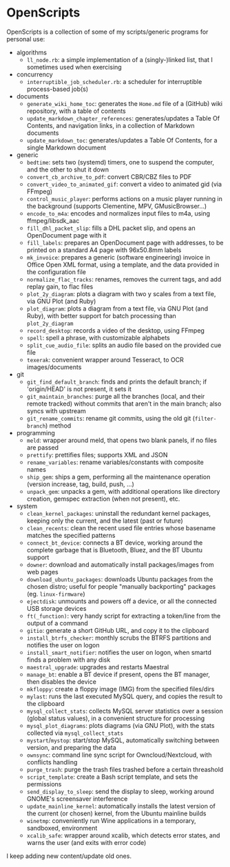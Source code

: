 # OpenScripts

OpenScripts is a collection of some of my scripts/generic programs for personal use:

- algorithms
  - `ll_node.rb`: a simple implementation of a (singly-)linked list, that I sometimes used when exercising
- concurrency
  - `interruptible_job_scheduler.rb`: a scheduler for interruptible process-based job(s)
- documents
  - `generate_wiki_home_toc`: generates the `Home.md` file of a (GitHub) wiki repository, with a table of contents
  - `update_markdown_chapter_references`: generates/updates a Table Of Contents, and navigation links, in a collection of Markdown documents
  - `update_markdown_toc`: generates/updates a Table Of Contents, for a single Markdown document
- generic
  - `bedtime`: sets two (systemd) timers, one to suspend the computer, and the other to shut it down
  - `convert_cb_archive_to_pdf`: convert CBR/CBZ files to PDF
  - `convert_video_to_animated_gif`: convert a video to animated gid (via FFmpeg)
  - `control_music_player`: performs actions on a music player running in the background (supports Clementine, MPV, GMusicBrowser...)
  - `encode_to_m4a`: encodes and normalizes input files to m4a, using ffmpeg/libsdk_aac
  - `fill_dhl_packet_slip`: fills a DHL packet slip, and opens an OpenDocument page with it
  - `fill_labels`: prepares an OpenDocument page with addresses, to be printed on a standard A4 page with 96x50.8mm labels
  - `mk_invoice`: prepares a generic (software engineering) invoice in Office Open XML format, using a template, and the data provided in the configuration file
  - `normalize_flac_tracks`: renames, removes the current tags, and add replay gain, to flac files
  - `plot_2y_diagram`: plots a diagram with two y scales from a text file, via GNU Plot (and Ruby)
  - `plot_diagram`: plots a diagram from a text file, via GNU Plot (and Ruby),  with better support for batch processing than `plot_2y_diagram`
  - `record_desktop`: records a video of the desktop, using FFmpeg
  - `spell`: spell a phrase, with customizable alphabets
  - `split_cue_audio_file`: splits an audio file based on the provided cue file
  - `texerak`: convenient wrapper around Tesseract, to OCR images/documents
- git
  - `git_find_default_branch`: finds and prints the default branch; if 'origin/HEAD' is not present, it sets it
  - `git_maintain_branches`: purge all the branches (local, and their remote tracked) without commits that aren't in the main branch; also syncs with upstream
  - `git_rename_commits`: rename git commits, using the old git (`filter-branch`) method
- programming
  - `meld`: wrapper around meld, that opens two blank panels, if no files are passed
  - `prettify`: prettifies files; supports XML and JSON
  - `rename_variables`: rename variables/constants with composite names
  - `ship_gem`: ships a gem, performing all the maintenance operation (version increase, tag, build, push, ...)
  - `unpack_gem`: unpacks a gem, with additional operations like directory creation, gemspec extraction (when not present), etc.
- system
  - `clean_kernel_packages`: uninstall the redundant kernel packages, keeping only the current, and the latest (past or future)
  - `clean_recents`: clean the recent used file entries whose basename matches the specified patterns
  - `connect_bt_device`: connects a BT device, working around the complete garbage that is Bluetooth, Bluez, and the BT Ubuntu support
  - `downer`: download and automatically install packages/images from web pages
  - `download_ubuntu_packages`: downloads Ubuntu packages from the chosen distro; useful for people "manually backporting" packages (eg. `linux-firmware`)
  - `ejectdisk`: unmounts and powers off a device, or all the connected USB storage devices
  - `ft(_function)`: very handy script for extracting a token/line from the output of a command
  - `gitio`: generate a short GitHub URL, and copy it to the clipboard
  - `install_btrfs_checker`: monthly scrubs the BTRFS partitions and notifies the user on logon
  - `install_smart_notifier`: notifies the user on logon, when smartd finds a problem with any disk
  - `maestral_upgrade`: upgrades and restarts Maestral
  - `manage_bt`: enable a BT device if present, opens the BT manager, then disables the device
  - `mkfloppy`: create a floppy image (IMG) from the specified files/dirs
  - `mylast`: runs the last executed MySQL query, and copies the result to the clipboard
  - `mysql_collect_stats`: collects MySQL server statistics over a session (global status values), in a convenient structure for processing
  - `mysql_plot_diagrams`: plots diagrams (via GNU Plot), with the stats collected via `mysql_collect_stats`
  - `mystart`/`mystop`: start/stop MySQL, automatically switching between version, and preparing the data
  - `ownsync`: command line sync script for Owncloud/Nextcloud, with conflicts handling
  - `purge_trash`: purge the trash files trashed before a certain threashold
  - `script_template`: create a Bash script template, and sets the permissions
  - `send_display_to_sleep`: send the display to sleep, working around GNOME's screensaver interference
  - `update_mainline_kernel`: automatically installs the latest version of the current (or chosen) kernel, from the Ubuntu mainline builds
  - `winetmp`: conveniently run Wine applications in a temporary, sandboxed, environment
  - `xcalib_safe`: wrapper around xcalib, which detects error states, and warns the user (and exits with error code)

I keep adding new content/update old ones.
